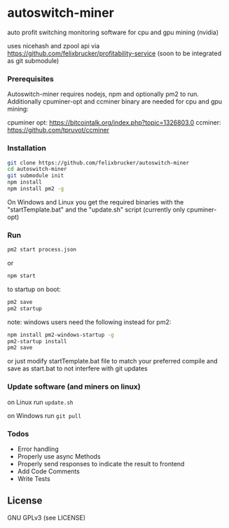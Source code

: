 # autoswitch-miner

auto profit switching monitoring software for cpu and gpu mining (nvidia)

uses nicehash and zpool api via https://github.com/felixbrucker/profitability-service (soon to be integrated as git submodule)


### Prerequisites

Autoswitch-miner requires nodejs, npm and optionally pm2 to run.
Additionally cpuminer-opt and ccminer binary are needed for cpu and gpu mining:

cpuminer opt: https://bitcointalk.org/index.php?topic=1326803.0
ccminer: https://github.com/tpruvot/ccminer

### Installation

```sh
git clone https://github.com/felixbrucker/autoswitch-miner
cd autoswitch-miner
git submodule init
npm install
npm install pm2 -g
```

On Windows and Linux you get the required binaries with the "startTemplate.bat" and the "update.sh" script (currently only cpuminer-opt)

### Run

```sh
pm2 start process.json
```

or

```sh
npm start
```

to startup on boot:

```sh
pm2 save
pm2 startup
```

note: windows users need the following instead for pm2:

```sh
npm install pm2-windows-startup -g
pm2-startup install
pm2 save
```

or just modify startTemplate.bat file to match your preferred compile and save as start.bat to not interfere with git updates

### Update software (and miners on linux)

on Linux run ``` update.sh ```

on Windows run ``` git pull ```


### Todos

 - Error handling
 - Properly use async Methods
 - Properly send responses to indicate the result to frontend
 - Add Code Comments
 - Write Tests


License
----

GNU GPLv3 (see LICENSE)
